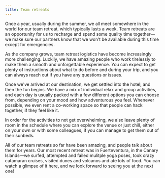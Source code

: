 ```yaml
---
title: Team retreats
---
```


Once a year, usually during the summer, we all meet somewhere in the world for our team retreat,
which typically lasts a week. Team retreats are an opportunity for us to recharge and spend some
quality time together—we make sure our partners know that we won't be available during this time
except for emergencies.

As the company grows, team retreat logistics have become increasingly more challenging. Luckily,
we have amazing people who work tirelessly to make them a smooth and unforgettable experience. You
can expect to get plenty of instructions about what to do before and during your trip, and you can
always reach out if you have any questions or issues.

Once we've arrived at our destination, we get settled into the hotel, and then the fun begins. We
have a mix of individual relax and group activities, and each day is usually packed with a few
different options you can choose from, depending on your mood and how adventurous you feel. Whenever
possible, we even rent a co-working space so that people can hack together, if they feel like it.

In order for the activities to not get overwhelming, we also leave plenty of room in the schedule
where you can explore the venue or just chill, either on your own or with some colleagues, if you
can manage to get them out of their sunbeds.

All of our team retreats so far have been amazing, and people talk about them for years. Our most
recent retreat was in Fuerteventura, in the Canary Islands—we surfed, attempted and failed
mulitple yoga poses, took crazy catamaran cruises, visited dunes and volcanos and ate lots of food.
You can watch a glimpse of it [here](https://www.youtube.com/watch?v=gXsDfOmC6eY), and we look
forward to seeing you at the next one! 
